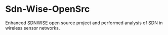 # Sdn-Wise-OpenSrc
Enhanced SDNWISE open source project and performed analysis of SDN in wireless sensor networks.
